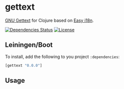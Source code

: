 gettext
=======

[GNU Gettext](https://www.gnu.org/software/gettext) for Clojure based on
 [Easy i18n](https://github.com/awkay/easy-i18n).

[![Dependencies Status](https://jarkeeper.com/druids/gettext/status.png)](https://jarkeeper.com/druids/gettext)
[![License](https://img.shields.io/badge/MIT-Clause-blue.svg)](https://opensource.org/licenses/MIT)


Leiningen/Boot
--------------

To install, add the following to you project `:dependencies`:

```clojure
[gettext "0.0.0"]
```


Usage
-----
